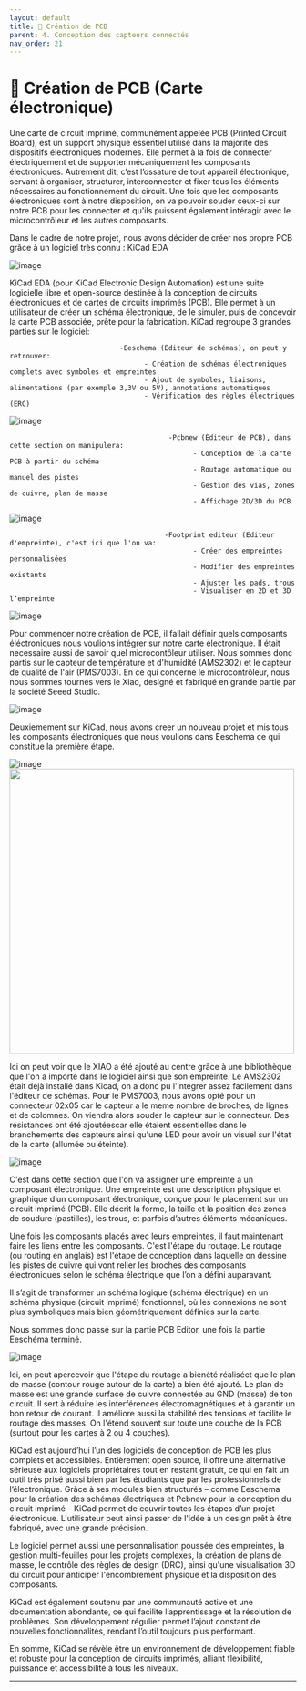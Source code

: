 ```yaml
---
layout: default
title: 🧰 Création de PCB
parent: 4. Conception des capteurs connectés
nav_order: 21
---
```


# 🧰 Création de PCB (Carte électronique)

Une carte de circuit imprimé, communément appelée PCB (Printed Circuit Board), est un support physique essentiel utilisé dans la majorité des dispositifs électroniques modernes. Elle permet à la fois de connecter électriquement et de supporter mécaniquement les composants électroniques.
Autrement dit, c’est l’ossature de tout appareil électronique, servant à organiser, structurer, interconnecter et fixer tous les éléments nécessaires au fonctionnement du circuit. Une fois que les composants électroniques sont à notre disposition, on va pouvoir souder ceux-ci sur notre PCB pour les connecter et qu'ils puissent également intéragir avec le microcontrôleur et les autres composants.

Dans le cadre de notre projet, nous avons décider de créer nos propre PCB grâce à un logiciel très connu : KiCad EDA

![image](https://github.com/user-attachments/assets/7ef722a1-f944-400f-97f6-8a8b3b7a8b7c)


KiCad EDA (pour KiCad Electronic Design Automation) est une suite logicielle libre et open-source destinée à la conception de circuits électroniques et de cartes de circuits imprimés (PCB).
Elle permet à un utilisateur de créer un schéma électronique, de le simuler, puis de concevoir la carte PCB associée, prête pour la fabrication.
KiCad regroupe 3 grandes parties sur le logiciel:

                               -Eeschema (Éditeur de schémas), on peut y retrouver:
                                     - Création de schémas électroniques complets avec symboles et empreintes
                                     - Ajout de symboles, liaisons, alimentations (par exemple 3,3V ou 5V), annotations automatiques
                                     - Vérification des règles électriques (ERC)

![image](https://github.com/user-attachments/assets/20b4ff63-13a8-4bab-b177-bb10b2184054)


                                           -Pcbnew (Éditeur de PCB), dans cette section on manipulera:
                                                 - Conception de la carte PCB à partir du schéma
                                                 - Routage automatique ou manuel des pistes
                                                 - Gestion des vias, zones de cuivre, plan de masse
                                                 - Affichage 2D/3D du PCB
                                                 

![image](https://github.com/user-attachments/assets/fc7a95e4-410d-49bc-97d9-62d41236f1b3)


                                          -Footprint editeur (Editeur d'empreinte), c'est ici que l'on va:
                                                 - Créer des empreintes personnalisées
                                                 - Modifier des empreintes existants
                                                 - Ajuster les pads, trous
                                                 - Visualiser en 2D et 3D l’empreinte
                                                 

![image](https://github.com/user-attachments/assets/79b3a017-c8a2-49ea-a8dc-4ace2132ba73)

Pour commencer notre création de PCB, il fallait définir quels composants éléctroniques nous voulions intégrer sur notre carte électronique. Il était necessaire aussi de savoir quel microcontôleur utiliser. Nous sommes donc partis sur le capteur de température et d'humidité (AMS2302) et le capteur de qualité de l'air (PMS7003). En ce qui concerne le microcontrôleur, nous nous sommes tournés vers le Xiao, designé et fabriqué en grande partie par la société Seeed Studio.

![image](https://github.com/user-attachments/assets/071d90f7-b076-423b-94d7-6c04e3c93969)

Deuxiemement sur KiCad, nous avons creer un nouveau projet et mis tous les composants électroniques que nous voulions dans Eeschema ce qui constitue la première étape.

![image](https://github.com/user-attachments/assets/75a7c99f-ce8c-4ca8-873c-44a0437435e1)<img src="images/mon-schema.png" width="500"/>


Ici on peut voir que le XIAO a été ajouté au centre grâce à une bibliothèque que l'on a importé dans le logiciel ainsi que son empreinte. Le AMS2302 était déjà installé dans Kicad, on a donc pu l'integrer assez facilement dans l'éditeur de schémas. Pour le PMS7003, nous avons opté pour un connecteur 02x05 car le capteur a le meme nombre de broches, de lignes et de colomnes. On viendra alors souder le capteur sur le connecteur. Des résistances ont été ajoutéescar elle étaient essentielles dans le branchements des capteurs ainsi qu'une LED pour avoir un visuel sur l'état de la carte (allumée ou éteinte).

![image](https://github.com/user-attachments/assets/4456a7ab-553d-45f7-8002-7f202aa59427)

C'est dans cette section que l'on va assigner une empreinte a un composant électronique. 
Une empreinte est une description physique et graphique d’un composant électronique, conçue pour le placement sur un circuit imprimé (PCB). Elle décrit la forme, la taille et la position des zones de soudure (pastilles), les trous, et parfois d’autres éléments mécaniques.


Une fois les composants placés avec leurs empreintes, il faut maintenant faire les liens entre les composants. C'est l'étape du routage. Le routage (ou routing en anglais) est l'étape de conception dans laquelle on dessine les pistes de cuivre qui vont relier les broches des composants électroniques selon le schéma électrique que l’on a défini auparavant.

Il s’agit de transformer un schéma logique (schéma électrique) en un schéma physique (circuit imprimé) fonctionnel, où les connexions ne sont plus symboliques mais bien géométriquement définies sur la carte.

Nous sommes donc passé sur la partie PCB Editor, une fois la partie Eeschéma terminé.

![image](https://github.com/user-attachments/assets/0dbb77e8-6e0e-4c66-9865-f2d269a63e35)

Ici, on peut apercevoir que l'étape du routage a bienété réaliséet que le plan de masse (contour rouge autour de la carte) a bien été ajouté.
Le plan de masse est une grande surface de cuivre connectée au GND (masse) de ton circuit. Il sert à réduire les interférences électromagnétiques et à garantir un bon retour de courant.
Il améliore aussi la stabilité des tensions et facilite le routage des masses. On l'étend souvent sur toute une couche de la PCB (surtout pour les cartes à 2 ou 4 couches).

KiCad est aujourd’hui l’un des logiciels de conception de PCB les plus complets et accessibles. Entièrement open source, il offre une alternative sérieuse aux logiciels propriétaires tout en restant gratuit, ce qui en fait un outil très prisé aussi bien par les étudiants que par les professionnels de l’électronique.
Grâce à ses modules bien structurés – comme Eeschema pour la création des schémas électriques et Pcbnew pour la conception du circuit imprimé – KiCad permet de couvrir toutes les étapes d’un projet électronique. L'utilisateur peut ainsi passer de l'idée à un design prêt à être fabriqué, avec une grande précision.

Le logiciel permet aussi une personnalisation poussée des empreintes, la gestion multi-feuilles pour les projets complexes, la création de plans de masse, le contrôle des règles de design (DRC), ainsi qu'une visualisation 3D du circuit pour anticiper l'encombrement physique et la disposition des composants.

KiCad est également soutenu par une communauté active et une documentation abondante, ce qui facilite l’apprentissage et la résolution de problèmes. Son développement régulier permet l’ajout constant de nouvelles fonctionnalités, rendant l’outil toujours plus performant.

En somme, KiCad se révèle être un environnement de développement fiable et robuste pour la conception de circuits imprimés, alliant flexibilité, puissance et accessibilité à tous les niveaux.

---
